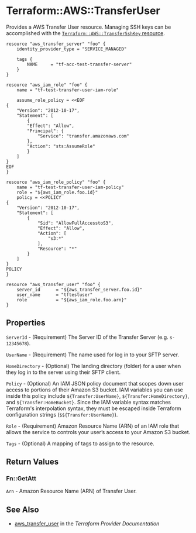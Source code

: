 # Terraform::AWS::TransferUser

Provides a AWS Transfer User resource. Managing SSH keys can be accomplished with the [`Terraform::AWS::TransferSshKey` resource](/docs/providers/aws/r/transfer_ssh_key.html).


```hcl
resource "aws_transfer_server" "foo" {
	identity_provider_type = "SERVICE_MANAGED"

	tags {
		NAME     = "tf-acc-test-transfer-server"
	}
}

resource "aws_iam_role" "foo" {
	name = "tf-test-transfer-user-iam-role"

	assume_role_policy = <<EOF
{
	"Version": "2012-10-17",
	"Statement": [
		{
		"Effect": "Allow",
		"Principal": {
			"Service": "transfer.amazonaws.com"
		},
		"Action": "sts:AssumeRole"
		}
	]
}
EOF
}

resource "aws_iam_role_policy" "foo" {
	name = "tf-test-transfer-user-iam-policy"
	role = "${aws_iam_role.foo.id}"
	policy = <<POLICY
{
	"Version": "2012-10-17",
	"Statement": [
		{
			"Sid": "AllowFullAccesstoS3",
			"Effect": "Allow",
			"Action": [
				"s3:*"
			],
			"Resource": "*"
		}
	]
}
POLICY
}

resource "aws_transfer_user" "foo" {
	server_id      = "${aws_transfer_server.foo.id}"
	user_name      = "tftestuser"
	role           = "${aws_iam_role.foo.arn}"
}

```

## Properties

`ServerId` - (Requirement) The Server ID of the Transfer Server (e.g. `s-12345678`).

`UserName` - (Requirement) The name used for log in to your SFTP server.

`HomeDirectory` - (Optional) The landing directory (folder) for a user when they log in to the server using their SFTP client.

`Policy` - (Optional) An IAM JSON policy document that scopes down user access to portions of their Amazon S3 bucket. IAM variables you can use inside this policy include `${Transfer:UserName}`, `${Transfer:HomeDirectory}`, and `${Transfer:HomeBucket}`. Since the IAM variable syntax matches Terraform's interpolation syntax, they must be escaped inside Terraform configuration strings (`$${Transfer:UserName}`).

`Role` - (Requirement) Amazon Resource Name (ARN) of an IAM role that allows the service to controls your user’s access to your Amazon S3 bucket.

`Tags` - (Optional) A mapping of tags to assign to the resource.


## Return Values

### Fn::GetAtt

`Arn` - Amazon Resource Name (ARN) of Transfer User.

## See Also

* [aws_transfer_user](https://www.terraform.io/docs/providers/aws/r/transfer_user.html) in the _Terraform Provider Documentation_